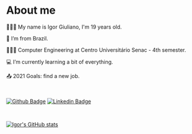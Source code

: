 # About me
  
🚶🏻‍♂️   My name is Igor Giuliano, I'm 19 years old.
  
🏡  I’m from Brazil.

👨🏻‍🎓  Computer Engineering at Centro Universitário Senac - 4th semester.

💻  I’m currently learning a bit of everything.

📤  2021 Goals: find a new job.

<br>

[![Github Badge](https://img.shields.io/badge/-Github-000?style=flat-square&logo=Github&logoColor=white&link=https://github.com/IgorGiuliano/)](https://github.com/IgorGiuliano/)
[![Linkedin Badge](https://img.shields.io/badge/-LinkedIn-blue?style=flat-square&logo=Linkedin&logoColor=white&link=https://br.linkedin.com/in/igor-giuliano)](https://br.linkedin.com/in/igor-giuliano)

<br>
  
[![Igor's GitHub stats](https://github-readme-stats.vercel.app/api?username=IgorGiuliano&count_private=true&theme=tokyonight&show_icons=true)
](https://github.com/IgorGiuliano/github-readme-stats)

<br>

<!--
[![Top Langs](https://github-readme-stats.vercel.app/api/top-langs/?username=IgorGiuliano&layout=compact&count_private=true&theme=tokyonight)](https://github.com/IgorGiuliano/github-readme-stats)

**IgorGiuliano/IgorGiuliano** is a ✨ _special_ ✨ repository because its `README.md` (this file) appears on your GitHub profile.

Here are some ideas to get you started:

- 🔭 I’m currently working on ...
- 🌱 I’m currently learning ...
- 👯 I’m looking to collaborate on ...
- 🤔 I’m looking for help with ...
- 💬 Ask me about ...
- 📫 How to reach me: ...
- 😄 Pronouns: ...
- ⚡ Fun fact: ...
-->
